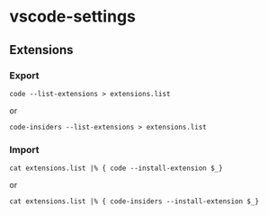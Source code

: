 # vscode-settings

## Extensions

### Export
```
code --list-extensions > extensions.list
```
or

```
code-insiders --list-extensions > extensions.list
```


### Import
```
cat extensions.list |% { code --install-extension $_}
```

or

```
cat extensions.list |% { code-insiders --install-extension $_}
```

